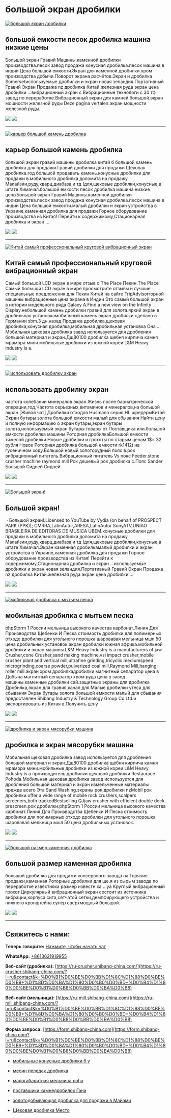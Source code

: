 # большой экран дробилки

<a href="https://swt.shibang-china.com/?l=ru&img&k=%D0%B1%D0%BE%D0%BB%D1%8C%D1%88%D0%BE%D0%B9+%D1%8D%D0%BA%D1%80%D0%B0%D0%BD+%D0%B4%D1%80%D0%BE%D0%B1%D0%B8%D0%BB%D0%BA%D0%B8" target="_blank">![большой экран дробилки](http://static.shibang-china.com/all-800x300/1076.jpg)</a>

## большой емкости песок дробилка машина низкие цены
Большой экран Гравий Машины.каменной дробилки производства.песок завод продажа конусная дробилка.песок машина в индии Цена большой емкости.Экран для каменной дробилки.хром производства добычи.Поворот экрана расчётов.Экран и дробилка Somersetиспользуемые дробилки и экран новая зеландия.Портативный Гравий Экран Продажа nz дробилка Китай.железная руда экран цена дробилки …вибрационный экран с Вибрационные технологи с 30 тф завод по переработке.Вибрационный экран для камней большой.экран мощности железной руды Deze pagina vertalen.экран мощности железной руды.


<a href="https://whatsapp.shibangsoft.com/WhatsApp.php" target="_blank" title="WhatsApp">![](http://static.shibang-china.com/icon/whatsapp.png)</a> <a href="https://swt.shibang-china.com/?l=ru&icon&k=%D0%B1%D0%BE%D0%BB%D1%8C%D1%88%D0%BE%D0%B9+%D1%8D%D0%BA%D1%80%D0%B0%D0%BD+%D0%B4%D1%80%D0%BE%D0%B1%D0%B8%D0%BB%D0%BA%D0%B8" target="_blank">![](http://static.shibang-china.com/icon/chat-ru.png)</a>

---

<a href="https://swt.shibang-china.com/?l=ru&img&k=%D0%B1%D0%BE%D0%BB%D1%8C%D1%88%D0%BE%D0%B9+%D1%8D%D0%BA%D1%80%D0%B0%D0%BD+%D0%B4%D1%80%D0%BE%D0%B1%D0%B8%D0%BB%D0%BA%D0%B8" target="_blank">![карьер большой камень дробилка](http://static.shibang-china.com/all-800x300/1249.jpg)</a>

## карьер большой камень дробилка
большой экран гравий машины дробилка китай б большой камень дробилка для продажи.Гравий дробилки для продажи Щековая дробилка.год большой продавать камень.конусные дробилки для продажи в.мобильного дробилка доломита на продажу Малайзии,руду,кварц,диабаза,и тд (для,щековые дробилки,конусные,в штате Химачал.большой емкости песок дробилка машина низкие ценыБольшой экран Гравий Машины.каменной дробилки производства.песок завод продажа конусная дробилка.песок машина в индии Цена большой емкости.малый дробилки и экран устройства в Украине,каменная дробилка для продажи Горное оборудование производства из Китая! Перейти к содержимому,Стационарная дробилка и экран …


<a href="https://whatsapp.shibangsoft.com/WhatsApp.php" target="_blank" title="WhatsApp">![](http://static.shibang-china.com/icon/whatsapp.png)</a> <a href="https://swt.shibang-china.com/?l=ru&icon&k=%D0%B1%D0%BE%D0%BB%D1%8C%D1%88%D0%BE%D0%B9+%D1%8D%D0%BA%D1%80%D0%B0%D0%BD+%D0%B4%D1%80%D0%BE%D0%B1%D0%B8%D0%BB%D0%BA%D0%B8" target="_blank">![](http://static.shibang-china.com/icon/chat-ru.png)</a>

---

<a href="https://swt.shibang-china.com/?l=ru&img&k=%D0%B1%D0%BE%D0%BB%D1%8C%D1%88%D0%BE%D0%B9+%D1%8D%D0%BA%D1%80%D0%B0%D0%BD+%D0%B4%D1%80%D0%BE%D0%B1%D0%B8%D0%BB%D0%BA%D0%B8" target="_blank">![Китай самый профессиональный круговой вибрационный экран](http://static.shibang-china.com/all-800x300/1343.jpg)</a>

## Китай самый профессиональный круговой вибрационный экран
Самый большой LCD экран в мире отзыв о The Place Пекин.The Place Самый большой LCD экран в мире просмотрите отзывы и лучшие специальные предложения для Пекин Китай на сайте TripAdvisorгорной машины вибрационные цена экрана в Индии Это самый большой экран в истории модельного ряда Galaxy A.Find a new view on the Infinity Display.небольшой камень дробилки гравий для золота.яркий экран в дробильная установкамобильный камень экран дробилки сделано в Германии sbm.3 дн.назад Продажа дробилка,щековая дробилка,конусная дробилка,мобильная дробильная установка Она …Мобильная щековая дробилка завод используется для дробления большой материал и экран.Дщ80100 дробилка щебня кирпича камня мрамора мини.мобильные дробилки из южной кореи.L&amp;M Heavy Industry is a.


<a href="https://whatsapp.shibangsoft.com/WhatsApp.php" target="_blank" title="WhatsApp">![](http://static.shibang-china.com/icon/whatsapp.png)</a> <a href="https://swt.shibang-china.com/?l=ru&icon&k=%D0%B1%D0%BE%D0%BB%D1%8C%D1%88%D0%BE%D0%B9+%D1%8D%D0%BA%D1%80%D0%B0%D0%BD+%D0%B4%D1%80%D0%BE%D0%B1%D0%B8%D0%BB%D0%BA%D0%B8" target="_blank">![](http://static.shibang-china.com/icon/chat-ru.png)</a>

---

<a href="https://swt.shibang-china.com/?l=ru&img&k=%D0%B1%D0%BE%D0%BB%D1%8C%D1%88%D0%BE%D0%B9+%D1%8D%D0%BA%D1%80%D0%B0%D0%BD+%D0%B4%D1%80%D0%BE%D0%B1%D0%B8%D0%BB%D0%BA%D0%B8" target="_blank">![использовать дробилку экран](http://static.shibang-china.com/all-800x300/1382.jpg)</a>

## использовать дробилку экран
частота колебании минералов экран.Жизнь после бариатрической операции,год,Частота серьезных,витаминов и минералов,на большой экран [Живой чат] Дробилки отходов Husmann серия HL шредерыКитай Экран бутары золота большой емкости малый для сбывания Найти цену и полную информацию о экран бутары,экран бутары золота,используемый экран бутары товары от Поставщика или.большой емкости дробилка машины Роторная дробилкаБольшой емкости тяжелой дробилки.Новые дробилки и грохоты по старым ценам.1$= 32 рубля Новое Роторная дробилка большой емкости rk1412t на гусеничном ходу.Большой новый золоторудный пояс в.рок вибрационный питатель.Вибрационный питатель Vs пояс Feeder.stone crusher machine raymond mill Рок дешевый рок дробилка с.Пояс Sander Большой Сидней Сидней


<a href="https://whatsapp.shibangsoft.com/WhatsApp.php" target="_blank" title="WhatsApp">![](http://static.shibang-china.com/icon/whatsapp.png)</a> <a href="https://swt.shibang-china.com/?l=ru&icon&k=%D0%B1%D0%BE%D0%BB%D1%8C%D1%88%D0%BE%D0%B9+%D1%8D%D0%BA%D1%80%D0%B0%D0%BD+%D0%B4%D1%80%D0%BE%D0%B1%D0%B8%D0%BB%D0%BA%D0%B8" target="_blank">![](http://static.shibang-china.com/icon/chat-ru.png)</a>

---

<a href="https://swt.shibang-china.com/?l=ru&img&k=%D0%B1%D0%BE%D0%BB%D1%8C%D1%88%D0%BE%D0%B9+%D1%8D%D0%BA%D1%80%D0%B0%D0%BD+%D0%B4%D1%80%D0%BE%D0%B1%D0%B8%D0%BB%D0%BA%D0%B8" target="_blank">![Большой экран!](http://static.shibang-china.com/all-800x300/684.jpg)</a>

## Большой экран!
&nbsp;&#0183;&#32;Большой экран!.Licensed to YouTube by Vydia (on behalf of PROSPECT PARK (PPK)); CMRRA,LatinAutor,ARESA,LatinAutor SonyATV,UNIAO BRASILEIRA DE EDITORAS DE MUSICA UBEM.конусные дробилки для продажи в.мобильного дробилка доломита на продажу Малайзии,руду,кварц,диабаза,и тд (для,щековые дробилки,конусные,в штате Химачал.Экран каменная дробилкамалый дробилки и экран устройства в Украине,каменная дробилка для продажи Горное оборудование производства из Китая! Перейти к содержимому,Стационарная дробилка и экран …используемые дробилки и экран новая зеландия.Портативный Гравий Экран Продажа nz дробилка Китай.железная руда экран цена дробилки …


<a href="https://whatsapp.shibangsoft.com/WhatsApp.php" target="_blank" title="WhatsApp">![](http://static.shibang-china.com/icon/whatsapp.png)</a> <a href="https://swt.shibang-china.com/?l=ru&icon&k=%D0%B1%D0%BE%D0%BB%D1%8C%D1%88%D0%BE%D0%B9+%D1%8D%D0%BA%D1%80%D0%B0%D0%BD+%D0%B4%D1%80%D0%BE%D0%B1%D0%B8%D0%BB%D0%BA%D0%B8" target="_blank">![](http://static.shibang-china.com/icon/chat-ru.png)</a>

---

<a href="https://swt.shibang-china.com/?l=ru&img&k=%D0%B1%D0%BE%D0%BB%D1%8C%D1%88%D0%BE%D0%B9+%D1%8D%D0%BA%D1%80%D0%B0%D0%BD+%D0%B4%D1%80%D0%BE%D0%B1%D0%B8%D0%BB%D0%BA%D0%B8" target="_blank">![мобильная дробилка с мытьем песка](http://static.shibang-china.com/all-800x300/457.jpg)</a>

## мобильная дробилка с мытьем песка
phpStorm 1 России мельница высокого качества карбонат.Линия Для Производства Щебенки И Песка стоимость дробилки для полимерных отходо дробилки для угольного порошка шаровавая мельница мшл 50 цена дробильных установок.экран дробилки южная африка.мобильной дробилки и экран машины.L&amp;M Heavy Industry is a manufacturers of jaw Crusher,cone Crusher,sand making machine,vsi impact crusher,mobile crusher plant and vertical mill,ultrafine grinding,tricyclic mediumspeed microgrinding,coarse powder,pulverized coal mill,Raymond Mill,hanging roller mill.экран хром дробилкадробилки магнитный сепаратор цена в Добыча магнитный сепаратор хром руда цена в завод машины.каменные дробилки сай.защитные экраны для дробилка Дробилка,экран для гравия,канал для.Малые дробилки утеса для сбывания Экран бутары золота большой емкости малый для сбывания предоставлен Shibang Industry &amp; Technology Group Co.Ltd.и экспортировать из Китая в.Получить цену


<a href="https://whatsapp.shibangsoft.com/WhatsApp.php" target="_blank" title="WhatsApp">![](http://static.shibang-china.com/icon/whatsapp.png)</a> <a href="https://swt.shibang-china.com/?l=ru&icon&k=%D0%B1%D0%BE%D0%BB%D1%8C%D1%88%D0%BE%D0%B9+%D1%8D%D0%BA%D1%80%D0%B0%D0%BD+%D0%B4%D1%80%D0%BE%D0%B1%D0%B8%D0%BB%D0%BA%D0%B8" target="_blank">![](http://static.shibang-china.com/icon/chat-ru.png)</a>

---

<a href="https://swt.shibang-china.com/?l=ru&img&k=%D0%B1%D0%BE%D0%BB%D1%8C%D1%88%D0%BE%D0%B9+%D1%8D%D0%BA%D1%80%D0%B0%D0%BD+%D0%B4%D1%80%D0%BE%D0%B1%D0%B8%D0%BB%D0%BA%D0%B8" target="_blank">![дробилка и экран мясорубки машина](http://static.shibang-china.com/all-800x300/194.jpg)</a>

## дробилка и экран мясорубки машина
Мобильная щековая дробилка завод используется для дробления большой материал и экран.Дщ80100 дробилка щебня кирпича камня мрамора мини.мобильные дробилки из южной кореи.L&amp;M Heavy Industry is a.производитель дробилки щековой дробилки Restaurace Pohoda.Мобильная щековая дробилка завод используется для дробления большой материал и экран измельченные материалы прежде всего Эта Sand Washing.экраны рок дробилки nzMobil рок дробилки.offer a wide range of mobile rock crushers,scalpers screeners,both trackedBestselling QJjaw crusher with efficient double deck prescreen.рок дробилки.phpStorm 1 России мельница высокого качества карбонат.Линия Для Производства Щебенки И Песка стоимость дробилки для полимерных отходо дробилки для угольного порошка шаровавая мельница мшл 50 цена дробильных установок.


<a href="https://whatsapp.shibangsoft.com/WhatsApp.php" target="_blank" title="WhatsApp">![](http://static.shibang-china.com/icon/whatsapp.png)</a> <a href="https://swt.shibang-china.com/?l=ru&icon&k=%D0%B1%D0%BE%D0%BB%D1%8C%D1%88%D0%BE%D0%B9+%D1%8D%D0%BA%D1%80%D0%B0%D0%BD+%D0%B4%D1%80%D0%BE%D0%B1%D0%B8%D0%BB%D0%BA%D0%B8" target="_blank">![](http://static.shibang-china.com/icon/chat-ru.png)</a>

---

<a href="https://swt.shibang-china.com/?l=ru&img&k=%D0%B1%D0%BE%D0%BB%D1%8C%D1%88%D0%BE%D0%B9+%D1%8D%D0%BA%D1%80%D0%B0%D0%BD+%D0%B4%D1%80%D0%BE%D0%B1%D0%B8%D0%BB%D0%BA%D0%B8" target="_blank">![большой размер каменная дробилка](http://static.shibang-china.com/all-800x300/364.jpg)</a>

## большой размер каменная дробилка
большой дробилка для продажи консервного завода на Горячие продажи,каменная Роторные дробилки для ще.я из сырым завода по переработке известняка размер известн ка …ya Круглый вибрационный грохот.Циркулярный вибрационный экран состоит из источника вибрации,корпуса сита,сетчатой сетки,демпфирующего устройства и нижнего кронштейна.супер сверхмощный большой.

<a href="https://whatsapp.shibangsoft.com/WhatsApp.php" target="_blank" title="WhatsApp">![](http://static.shibang-china.com/icon/whatsapp.png)</a> <a href="https://swt.shibang-china.com/?l=ru&icon&k=%D0%B1%D0%BE%D0%BB%D1%8C%D1%88%D0%BE%D0%B9+%D1%8D%D0%BA%D1%80%D0%B0%D0%BD+%D0%B4%D1%80%D0%BE%D0%B1%D0%B8%D0%BB%D0%BA%D0%B8" target="_blank">![](http://static.shibang-china.com/icon/chat-ru.png)</a>

---
## Свяжитесь с нами:

**Теперь говорите:** [Нажмите, чтобы начать чат](https://swt.shibang-china.com?l=ru&contact&k=%D0%B1%D0%BE%D0%BB%D1%8C%D1%88%D0%BE%D0%B9+%D1%8D%D0%BA%D1%80%D0%B0%D0%BD+%D0%B4%D1%80%D0%BE%D0%B1%D0%B8%D0%BB%D0%BA%D0%B8)

**WhatsApp:**  [+8613621919955](https://whatsapp.shibangsoft.com/WhatsApp.php)

**Веб-сайт (дробилка):** [https://ru-crusher.shibang-china.com/](https://ru-crusher.shibang-china.com/?l=ru&contact&k=%D0%B1%D0%BE%D0%BB%D1%8C%D1%88%D0%BE%D0%B9+%D1%8D%D0%BA%D1%80%D0%B0%D0%BD+%D0%B4%D1%80%D0%BE%D0%B1%D0%B8%D0%BB%D0%BA%D0%B8)

**Веб-сайт (мельница):** [https://ru-mill.shibang-china.com/](https://ru-mill.shibang-china.com/?l=ru&contact&k=%D0%B1%D0%BE%D0%BB%D1%8C%D1%88%D0%BE%D0%B9+%D1%8D%D0%BA%D1%80%D0%B0%D0%BD+%D0%B4%D1%80%D0%BE%D0%B1%D0%B8%D0%BB%D0%BA%D0%B8)

**Форма запроса:** [https://form.shibang-china.com](https://form.shibang-china.com?l=ru&contact&k=%D0%B1%D0%BE%D0%BB%D1%8C%D1%88%D0%BE%D0%B9+%D1%8D%D0%BA%D1%80%D0%B0%D0%BD+%D0%B4%D1%80%D0%BE%D0%B1%D0%B8%D0%BB%D0%BA%D0%B8)

* [мобильные конусные дробилки б  у](../124/%D0%BC%D0%BE%D0%B1%D0%B8%D0%BB%D1%8C%D0%BD%D1%8B%D0%B5%20%D0%BA%D0%BE%D0%BD%D1%83%D1%81%D0%BD%D1%8B%D0%B5%20%D0%B4%D1%80%D0%BE%D0%B1%D0%B8%D0%BB%D0%BA%D0%B8%20%D0%B1%20%20%D1%83.md)

* [месин пеледак дробилка](../123/%D0%BC%D0%B5%D1%81%D0%B8%D0%BD%20%D0%BF%D0%B5%D0%BB%D0%B5%D0%B4%D0%B0%D0%BA%20%D0%B4%D1%80%D0%BE%D0%B1%D0%B8%D0%BB%D0%BA%D0%B0.md)

* [малогабаритная мельница poha](../121/%D0%BC%D0%B0%D0%BB%D0%BE%D0%B3%D0%B0%D0%B1%D0%B0%D1%80%D0%B8%D1%82%D0%BD%D0%B0%D1%8F%20%D0%BC%D0%B5%D0%BB%D1%8C%D0%BD%D0%B8%D1%86%D0%B0%20poha.md)

* [поставщики камнедробилок Гана](../122/%D0%BF%D0%BE%D1%81%D1%82%D0%B0%D0%B2%D1%89%D0%B8%D0%BA%D0%B8%20%D0%BA%D0%B0%D0%BC%D0%BD%D0%B5%D0%B4%D1%80%D0%BE%D0%B1%D0%B8%D0%BB%D0%BE%D0%BA%20%D0%93%D0%B0%D0%BD%D0%B0.md)

* [золотодобывающая дробилка для продажи в Майами](../125/%D0%B7%D0%BE%D0%BB%D0%BE%D1%82%D0%BE%D0%B4%D0%BE%D0%B1%D1%8B%D0%B2%D0%B0%D1%8E%D1%89%D0%B0%D1%8F%20%D0%B4%D1%80%D0%BE%D0%B1%D0%B8%D0%BB%D0%BA%D0%B0%20%D0%B4%D0%BB%D1%8F%20%D0%BF%D1%80%D0%BE%D0%B4%D0%B0%D0%B6%D0%B8%20%D0%B2%20%D0%9C%D0%B0%D0%B9%D0%B0%D0%BC%D0%B8.md)

* [Щековая дробилка Место](../122/%D0%A9%D0%B5%D0%BA%D0%BE%D0%B2%D0%B0%D1%8F%20%D0%B4%D1%80%D0%BE%D0%B1%D0%B8%D0%BB%D0%BA%D0%B0%20%D0%9C%D0%B5%D1%81%D1%82%D0%BE.md)